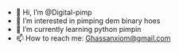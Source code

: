 - 👋 Hi, I’m @Digital-pimp
- 👀 I’m interested in pimping dem binary hoes
- 🌱 I’m currently learning python pimpin
- 📫 How to reach me: Ghassanxiom@gmail.com

<!---
Digital-pimp/Digital-pimp is a ✨ special ✨ repository because its `README.md` (this file) appears on your GitHub profile.
You can click the Preview link to take a look at your changes.
--->
